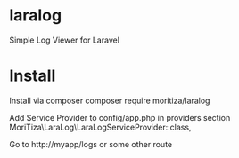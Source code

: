 # laralog
Simple Log Viewer for Laravel

# Install
Install via composer
composer require moritiza/laralog

Add Service Provider to config/app.php in providers section
MoriTiza\LaraLog\LaraLogServiceProvider::class,

Go to http://myapp/logs or some other route
